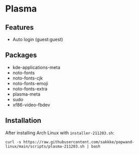 # Plasma

## Features
- Auto login (guest:guest)

## Packages
- kde-applications-meta
- noto-fonts
- noto-fonts-cjk
- noto-fonts-emoji
- noto-fonts-extra
- plasma-meta
- sudo
- xf86-video-fbdev

## Installation

After installing Arch Linux with `installer-211203.sh`:

```
curl -s https://raw.githubusercontent.com/sakkke/popwand-linux/main/scripts/plasma-211203.sh | bash
```